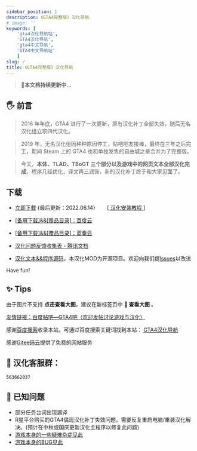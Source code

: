 ```yaml
---
sidebar_position: 1
description: 《GTA4完整版》汉化导航
# image: ''
keywords: [
    'gta4汉化导航站',
    'GTA4汉化导航',
    'gta4中文导航',
    'GTA4中文导航站'
    ]
slug: /
title: 《GTA4完整版》汉化导航
---
```



> 🚀**本文档持续更新中...**

## 🖐 前言

>2016 年年底，GTA4 进行了一次更新，原有汉化补丁全部失效，随后无名汉化组立项四代汉化。 

>2019 年，无名汉化组因种种原因停工，贴吧吧友接棒，最终在三年之后完工，期间 Steam 上的 GTA4 也和单独发售的自由城之章合并为了完整版。

>今天，**本体、TLAD、TBoGT 三个部分以及游戏中的网页文本全部汉化完成**，程序几经优化，译文再三润饰，新的汉化补丁终于和大家见面了。

## 下载
- [立即下载](https://link.jscdn.cn/1drv/aHR0cHM6Ly8xZHJ2Lm1zL3UvcyFBczVoZ0w4dTlPMzFoei1QdWxTU0lkYm9oR3NqP2U9SHVlY3dv.zip) {最后更新：2022.06.14}　　  [[ 汉化安装教程 ]](./安装汉化/0：安装前准备.md#0：安装前准备)

- [[备用下载]&&[赠品目录]：百度云](https://pan.baidu.com/share/init?surl=lYiAaFVzQGpJD79Fx56ZZw&pwd=1234)

- [[备用下载]&&[赠品目录]：蓝奏云](https://wwi.lanzoup.com/b07xe74sj)

- [汉化问题反馈收集表 - 腾讯文档](https://docs.qq.com/form/page/DQXdCd1BwT1VrbXV5)

- [汉化文本&&程序源码](https://github.com/GTAIV-Complete-Edition-text)，本汉化MOD为开源项目。欢迎向我们提[lssues](https://github.com/GTAIV-Complete-Edition-text/feedback-IV.CHS/issues)以改进



Have fun!

## ✨ Tips

由于图片不支持 **点击查看大图**，建议在新标签页中 **📸 查看大图** 。


[友情链接：百度贴吧—GTA4吧（欢迎发帖讨论游戏与汉化）](https://jump2.bdimg.com/f?kw=gta4)

感谢[百度搜索](https://www.baidu.com/s?ie=UTF-8&wd=gta4%E6%B1%89%E5%8C%96%E5%AF%BC%E8%88%AA)收录本站，可通过百度搜索关键词找到本站： [GTA4汉化导航](https://www.baidu.com/s?ie=UTF-8&wd=gta4%E6%B1%89%E5%8C%96%E5%AF%BC%E8%88%AA) 

感谢[Gitee码云](https://gitee.com/)提供了免费的网站服务
## 📱 汉化客服群：

```
563662037
```
## 🐞 已知问题

- 部分任务台词出现漏译
- R星平台购买的GTA4偶现汉化补丁失效问题。需要反复重启电脑/重装汉化解决。(预计在中秋或国庆更新汉化主程序以修复此问题)
- [游戏本身的一些疑难杂症见此](./GTA4游戏相关问题（无关汉化补丁）/2%EF%BC%9A%E5%8E%9F%E7%89%88%E6%B8%B8%E6%88%8F%E5%B8%B8%E8%A7%81BUG.md)
- [游戏本身的BUG见此](./GTA4%E6%B8%B8%E6%88%8F%E7%9B%B8%E5%85%B3%E9%97%AE%E9%A2%98%EF%BC%88%E6%97%A0%E5%85%B3%E6%B1%89%E5%8C%96%E8%A1%A5%E4%B8%81%EF%BC%89/2%EF%BC%9A%E5%8E%9F%E7%89%88%E6%B8%B8%E6%88%8F%E5%B8%B8%E8%A7%81BUG.md)